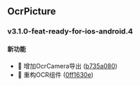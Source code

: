 ## OcrPicture

### v3.1.0-feat-ready-for-ios-android.4

#### 新功能
* 🚀 增加OcrCamera导出 ([b735a080](https://atta-gitlab.xtrfr.cn/atta-team/fe/fe-arch/components/xtd-rn/commit/b735a0805e59f9695abb7aa21e7371e34b4b41ea))
* 🚀 重构OCR组件 ([0ff1630e](https://atta-gitlab.xtrfr.cn/atta-team/fe/fe-arch/components/xtd-rn/commit/0ff1630e7b9885620fc06d00f3573af28ffd8699))
